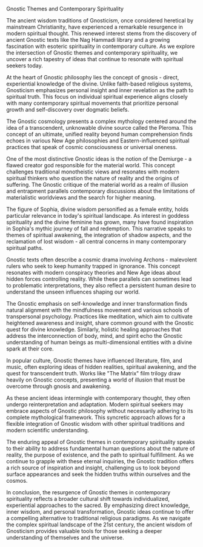 Gnostic Themes and Contemporary Spirituality

The ancient wisdom traditions of Gnosticism, once considered heretical by mainstream Christianity, have experienced a remarkable resurgence in modern spiritual thought. This renewed interest stems from the discovery of ancient Gnostic texts like the Nag Hammadi library and a growing fascination with esoteric spirituality in contemporary culture. As we explore the intersection of Gnostic themes and contemporary spirituality, we uncover a rich tapestry of ideas that continue to resonate with spiritual seekers today.

At the heart of Gnostic philosophy lies the concept of gnosis - direct, experiential knowledge of the divine. Unlike faith-based religious systems, Gnosticism emphasizes personal insight and inner revelation as the path to spiritual truth. This focus on individual spiritual experience aligns closely with many contemporary spiritual movements that prioritize personal growth and self-discovery over dogmatic beliefs.

The Gnostic cosmology presents a complex mythology centered around the idea of a transcendent, unknowable divine source called the Pleroma. This concept of an ultimate, unified reality beyond human comprehension finds echoes in various New Age philosophies and Eastern-influenced spiritual practices that speak of cosmic consciousness or universal oneness.

One of the most distinctive Gnostic ideas is the notion of the Demiurge - a flawed creator god responsible for the material world. This concept challenges traditional monotheistic views and resonates with modern spiritual thinkers who question the nature of reality and the origins of suffering. The Gnostic critique of the material world as a realm of illusion and entrapment parallels contemporary discussions about the limitations of materialistic worldviews and the search for higher meaning.

The figure of Sophia, divine wisdom personified as a female entity, holds particular relevance in today's spiritual landscape. As interest in goddess spirituality and the divine feminine has grown, many have found inspiration in Sophia's mythic journey of fall and redemption. This narrative speaks to themes of spiritual awakening, the integration of shadow aspects, and the reclamation of lost wisdom - all central concerns in many contemporary spiritual paths.

Gnostic texts often describe a cosmic drama involving Archons - malevolent rulers who seek to keep humanity trapped in ignorance. This concept resonates with modern conspiracy theories and New Age ideas about hidden forces controlling reality. While these parallels can sometimes lead to problematic interpretations, they also reflect a persistent human desire to understand the unseen influences shaping our world.

The Gnostic emphasis on self-knowledge and inner transformation finds natural alignment with the mindfulness movement and various schools of transpersonal psychology. Practices like meditation, which aim to cultivate heightened awareness and insight, share common ground with the Gnostic quest for divine knowledge. Similarly, holistic healing approaches that address the interconnection of body, mind, and spirit echo the Gnostic understanding of human beings as multi-dimensional entities with a divine spark at their core.

In popular culture, Gnostic themes have influenced literature, film, and music, often exploring ideas of hidden realities, spiritual awakening, and the quest for transcendent truth. Works like "The Matrix" film trilogy draw heavily on Gnostic concepts, presenting a world of illusion that must be overcome through gnosis and awakening.

As these ancient ideas intermingle with contemporary thought, they often undergo reinterpretation and adaptation. Modern spiritual seekers may embrace aspects of Gnostic philosophy without necessarily adhering to its complete mythological framework. This syncretic approach allows for a flexible integration of Gnostic wisdom with other spiritual traditions and modern scientific understanding.

The enduring appeal of Gnostic themes in contemporary spirituality speaks to their ability to address fundamental human questions about the nature of reality, the purpose of existence, and the path to spiritual fulfillment. As we continue to grapple with these eternal inquiries, the Gnostic tradition offers a rich source of inspiration and insight, challenging us to look beyond surface appearances and seek the hidden truths within ourselves and the cosmos.

In conclusion, the resurgence of Gnostic themes in contemporary spirituality reflects a broader cultural shift towards individualized, experiential approaches to the sacred. By emphasizing direct knowledge, inner wisdom, and personal transformation, Gnostic ideas continue to offer a compelling alternative to traditional religious paradigms. As we navigate the complex spiritual landscape of the 21st century, the ancient wisdom of Gnosticism provides valuable tools for those seeking a deeper understanding of themselves and the universe.